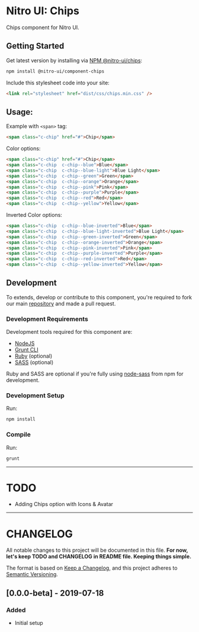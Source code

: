 # Nitro UI: Chips

Chips component for Nitro UI.

## Getting Started

Get latest version by installing via [NPM @nitro-ui/chips](https://www.npmjs.com/package/@nitro-ui/component-chips):

```sh
npm install @nitro-ui/component-chips
```

Include this stylesheet code into your site:

```html
<link rel="stylesheet" href="dist/css/chips.min.css" />
```

## Usage:

Example with `<span>` tag:

```html
<span class="c-chip" href="#">Chip</span>
```

Color options:

```html
<span class="c-chip" href="#">Chip</span>
<span class="c-chip  c-chip--blue">Blue</span>
<span class="c-chip  c-chip--blue-light">Blue Light</span>
<span class="c-chip  c-chip--green">Green</span>
<span class="c-chip  c-chip--orange">Orange</span>
<span class="c-chip  c-chip--pink">Pink</span>
<span class="c-chip  c-chip--purple">Purple</span>
<span class="c-chip  c-chip--red">Red</span>
<span class="c-chip  c-chip--yellow">Yellow</span>
```

Inverted Color options:

```html
<span class="c-chip  c-chip--blue-inverted">Blue</span>
<span class="c-chip  c-chip--blue-light-inverted">Blue Light</span>
<span class="c-chip  c-chip--green-inverted">Green</span>
<span class="c-chip  c-chip--orange-inverted">Orange</span>
<span class="c-chip  c-chip--pink-inverted">Pink</span>
<span class="c-chip  c-chip--purple-inverted">Purple</span>
<span class="c-chip  c-chip--red-inverted">Red</span>
<span class="c-chip  c-chip--yellow-inverted">Yellow</span>
```

## Development

To extends, develop or contribute to this component, you're required to fork our main [repository](https://github.com/icarasia/nitro-ui) and made a pull request.

### Development Requirements

Development tools required for this component are:

- [NodeJS](https://nodejs.org/en/)
- [Grunt CLI](https://gruntjs.com)
- [Ruby](https://www.ruby-lang.org/en/) (optional)
- [SASS](https://sass-lang.com) (optional)

Ruby and SASS are optional if you're fully using [node-sass](https://github.com/sass/node-sass) from npm for development.

### Development Setup

Run:

```sh
npm install
```

### Compile

Run:

```sh
grunt
```
---

# TODO

- Adding Chips option with Icons & Avatar

---

# CHANGELOG

All notable changes to this project will be documented in this file. **For now, let's keep TODO and CHANGELOG in README file. Keeping things simple.**

The format is based on [Keep a Changelog](https://keepachangelog.com/en/1.0.0/),
and this project adheres to [Semantic Versioning](https://semver.org/spec/v2.0.0.html).

## [0.0.0-beta] - 2019-07-18
### Added
- Initial setup
